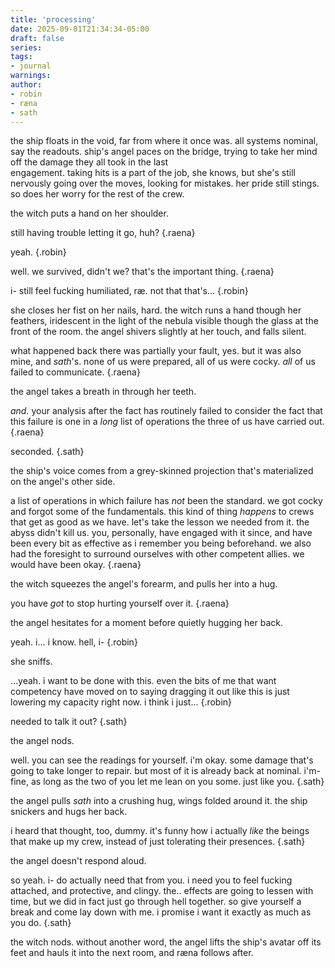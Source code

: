 ```yaml
---
title: 'processing'
date: 2025-09-01T21:34:34-05:00
draft: false
series:
tags:
- journal
warnings:
author:
- robin
- ræna
- sath
---
```


the ship floats in the void, far from where it once was. all systems nominal, say the readouts. 
ship's angel paces on the bridge, trying to take her mind off the damage they all took in the last  
engagement. taking hits is a part of the job, she knows, but she's still nervously going over the 
moves, looking for mistakes. her pride still stings. so does her worry for the rest of the crew. 

the witch puts a hand on her shoulder.

still having trouble letting it go, huh?
{.raena}

yeah. 
{.robin}

well. we survived, didn't we? that's the important thing.
{.raena}

i- still feel fucking humiliated, ræ. not that that's...
{.robin}

she closes her fist on her nails, hard. the witch runs a hand though her feathers, iridescent in the
light of the nebula visible though the glass at the front of the room. the angel shivers slightly at 
her touch, and falls silent.

what happened back there was partially your fault, yes. but it was also mine, and *sath*'s. none of us 
were prepared, all of us were cocky. *all* of us failed to communicate. 
{.raena}

the angel takes a breath in through her teeth.

*and.* your analysis after the fact has routinely failed to consider the fact that this failure is one
in a *long* list of operations the three of us have carried out.
{.raena}

seconded.
{.sath}

the ship's voice comes from a grey-skinned projection that's materialized on the angel's other side.

a list of operations in which failure has *not* been the standard. we got cocky and forgot
some of the fundamentals. this kind of thing *happens* to crews that get as good as we have. let's
take the lesson we needed from it. the abyss didn't kill us. you, personally, have engaged with it
since, and have been every bit as effective as i remember you being beforehand. we also had the 
foresight to surround ourselves with other competent allies. we would have been okay.
{.raena}

the witch squeezes the angel's forearm, and pulls her into a hug.

you have *got* to stop hurting yourself over it. 
{.raena}

the angel hesitates for a moment before quietly hugging her back. 

yeah. i... i know. hell, i- 
{.robin}

she sniffs.

...yeah. i want to be done with this. even the bits of me that want competency have moved on to saying 
dragging it out like this is just lowering my capacity right now. i think i just...
{.robin}

needed to talk it out?
{.sath}

the angel nods.

well. you can see the readings for yourself. i'm okay. some damage that's going to take longer to repair. but most of it is already back at nominal. i'm- fine, as long as the two of you let me lean on you some. just like you.
{.sath}

the angel pulls *sath* into a crushing hug, wings folded around it. the ship snickers and hugs her back.

i heard that thought, too, dummy. it's funny how i actually *like* the beings that make up my crew, instead of just tolerating their presences. 
{.sath}

the angel doesn't respond aloud.

so yeah. i- do actually need that from you. i need you to feel fucking attached, and protective, and 
clingy. the.. effects are going to lessen with time, but we did in fact just go through hell together.
so give yourself a break and come lay down with me. i promise i want it exactly as much as you do. 
{.sath}

the witch nods. without another word, the angel lifts the ship's avatar off its feet and hauls it into the next room, and ræna follows after. 
